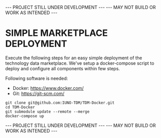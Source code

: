 --- PROJECT STILL UNDER DEVELOPMENT ---
--- MAY NOT BUILD OR WORK AS INTENDED ---

# SIMPLE MARKETPLACE DEPLOYMENT

Execute the following steps for an easy simple deployment of the technology data marketplace. We've setup a docker-compose script to deploy and configure all components within few steps.

Following software is needed:
- Docker: https://www.docker.com/
- Git: https://git-scm.com/

```
git clone git@github.com:IUNO-TDM/TDM-Docker.git
cd TDM-Docker
git submodule update --remote --merge
docker-compose up
```
--- PROJECT STILL UNDER DEVELOPMENT ---
--- MAY NOT BUILD OR WORK AS INTENDED ---


